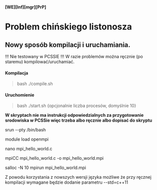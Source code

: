**[WE][Inf][mgr][PrP]**
# **Problem chińskiego listonosza**


## Nowy sposób kompilacji i uruchamiania.
!!! Nie testowany w PCSSIE !!! W razie problemów można ręcznie (po staremu) kompilować/uruchamiać.

#### Kompilacja
>bash ./compile.sh

#### Uruchomienie
> bash ./start.sh {opcjonalnie liczba procesów, domyślnie 10}

**W skryptach nie ma instrukcji odpowiedzialnych za przygotowanie srodowiska w PCSSie więc trzeba albo ręcznie albo dopisać do skryptu**

srun --pty /bin/bash

module load openmpi

nano mpi_hello_world.c

mpiCC mpi_hello_world.c -o mpi_hello_world.mpi

salloc -N 10 mpirun mpi_hello_world.mpi



Z powodu korzystania z nowszych wersji języka możliwe że przy ręcznej kompilacji wymagane będzie dodanie parametru --std=c++11

